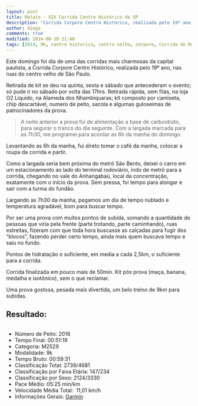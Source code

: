 ```yaml
---
layout: post
title: Relato - XIX Corrida Centro Histórico de SP
description: "Corrida Corpore Centro Histórico, realizada pelo 19º ano, nas ruas do centro velho de São Paulo "
author: diego
comments: true
modified: 2014-08-10 21:40
tags: [2014, 9k, centro historico, centro velho, corpore, Corrida de Rua, SP]
---
```




Este domingo foi dia de uma das corridas mais charmosas da capital paulista, a Corrida Corpore Centro Histórico, realizada pelo 19º ano, nas ruas do centro velho de São Paulo.

Retirada de kit se deu na quinta, sexta e sábado que antecederam o evento; só pude ir no sábado por volta das 17hrs. Retirada rápida, sem filas, na loja O2 Liquido, na Alameda dos Nhambiquaras; kit composto por camiseta, chip descartável, numero de peito, sacola e algumas guloseimas de patrocinadores da prova.

> A noite anterior a prova foi de alimentação a base de carboidrato, para segurar o tranco do dia seguinte. Com a largada marcada para as 7h30, me programei para acordar as 6h da manha do domingo.

Levantando as 6h da manha, fui direto tomar o café da manha, colocar a roupa da corrida e partir. 

Como a largada seria bem próxima do metrô São Bento, deixei o carro em um estacionamento ao lado do terminal rodoviário, indo de metrô para a corrida, chegando no vale do Anhangabaú, local da concentração, exatamente com o início da prova. Sem pressa, foi tempo para alongar e sair com a turma do fundão.

Largando as 7h30 da manha, pegamos um dia de tempo nublado e temperatura agradável, bom para buscar tempo. 

Por ser uma prova com muitos pontos de subida, somando a quantidade de pessoas que viria pela frente (parte trotando, parte caminhando), ruas estreitas, fizeram com que toda hora buscasse as calçadas para fugir dos “blocos”, fazendo perder certo tempo, ainda mais quem buscava tempo e saiu no fundo.

Pontos de hidratação o suficiente, em media a cada 2,5km, o suficiente para a corrida.

Corrida finalizada em pouco mais de 50min. Kit pós prova (maça, banana, medalha e isotônico), sem o que reclamar.

Uma prova gostosa, pesada mais divertida, um belo treino de 9km para subidas.

## Resultado:

<a href="http://www.diegoronan.com.br/diegoronan/wp-content/uploads/2014/08/centro_big.jpg"><img src="http://www.diegoronan.com.br/diegoronan/wp-content/uploads/2014/08/centro.jpg" alt="" /></a>

* Número de Peito:</strong> 2016</li>
* Tempo Final:</strong> 00:51:19</li>
* Categoria:</strong> M2529</li>
* Modalidade:</strong> 9k</li>
* Tempo Bruto:</strong> 00:59:31</li>
* Classificação Total:</strong> 2739/4681</li>
* Classificação por Faixa Etária:</strong> 147/234</li>
* Classificação por Sexo:</strong> 2124/3330</li>
* Pace Médio:</strong> 05:25 min/km</li>
* Velocidade Média Total: </strong> 11,01 km/h</li>
* Informações Gerais: </strong><a href="http://connect.garmin.com/modern/activity/562220875" target="_blank">Garmin</a></li>

